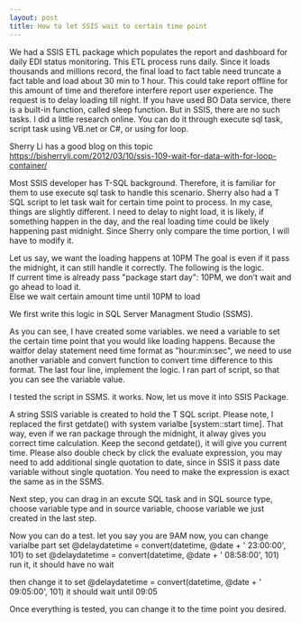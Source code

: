 ```yaml
---
layout: post
title: How to let SSIS wait to certain time point 
---
```


We had a SSIS ETL package which populates the report and dashboard for daily EDI status monitoring. This ETL process runs daily.  Since it loads thousands and millions record, the final load to fact table need truncate a fact table and load about 30 min to 1 hour. This could take report offline for this amount of time and therefore interfere report user experience. The request is to delay loading till night. 
If you have used BO Data service, there is a built-in function, called sleep function.  But in SSIS, there are no such tasks. I did a little research online.  You can do it through execute sql task, script task using VB.net or C#, or using for loop. 

Sherry Li has a good blog on this topic   
<https://bisherryli.com/2012/03/10/ssis-109-wait-for-data-with-for-loop-container/>

Most SSIS developer has T-SQL background.  Therefore, it is familiar for them to use execute sql task to handle this scenario.  Sherry also had a T SQL script to let task wait for certain time point to process. 
In my case, things are slightly different.  I need to delay to night load, it is likely, if something happen in the day, and the real loading time could be likely happening past midnight.  Since Sherry only compare the time portion, I will have to modify it. 

Let us say, we want the loading happens at 10PM
The goal is  even if it pass the midnight, it can still handle it correctly. The following is the logic.  
If current time is already pass "package start day": 10PM, we don’t wait and go ahead to load it.  
Else  we wait certain amount time until 10PM to load  

We first write this logic in SQL Server Managment Studio (SSMS). 

As you can see, I have created some variables. we need a variable to set the certain time point that you would like loading happens. Because the waitfor delay statement need time format as "hour:min:sec", we need to use another variable and convert function to convert time difference to this format. The last four line, implement the logic. I ran part of script, so that you can see the variable value. 

I tested the script in SSMS. it works. Now, let us move it into SSIS Package.  

A string SSIS variable is created to hold the T SQL script.  Please note, I replaced the first getdate() with system varialbe [system::start time]. That way, even if we ran package through the midnight, it alway gives you correct time calculation. Keep the second getdate(), it will give you current time. Please also double check by click the evaluate expression,  you may need to add additional single quotation to date, since in SSIS it pass date variable without single quotation. You need to make the expression is exact the same as in the SSMS.

Next step, you can drag in an excute SQL task and in SQL source type, choose variable type and in source variable, choose variable we just created in the last step. 

Now you can do a test.  let you say you are 9AM now, you can change varialbe part
set @delaydatetime = convert(datetime, @date + ' 23:00:00', 101)
to 
set @delaydatetime = convert(datetime, @date + ' 08:58:00', 101)
run it, it should have no wait

then change it to 
set @delaydatetime = convert(datetime, @date + ' 09:05:00', 101)
it should wait until 09:05

Once everything is tested,
you can change it to the time point you desired. 














